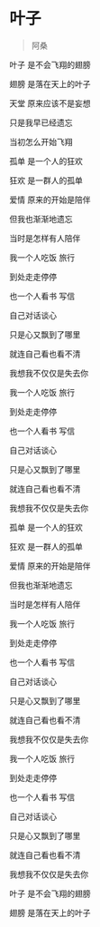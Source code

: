 # 叶子
> 阿桑

叶子 是不会飞翔的翅膀

翅膀 是落在天上的叶子

天堂 原来应该不是妄想

只是我早已经遗忘

当初怎么开始飞翔

孤单 是一个人的狂欢

狂欢 是一群人的孤单

爱情 原来的开始是陪伴

但我也渐渐地遗忘

当时是怎样有人陪伴

我一个人吃饭 旅行

到处走走停停

也一个人看书 写信

自己对话谈心

只是心又飘到了哪里

就连自己看也看不清

我想我不仅仅是失去你

我一个人吃饭 旅行

到处走走停停

也一个人看书 写信

自己对话谈心

只是心又飘到了哪里

就连自己看也看不清

我想我不仅仅是失去你

孤单 是一个人的狂欢

狂欢 是一群人的孤单

爱情 原来的开始是陪伴

但我也渐渐地遗忘

当时是怎样有人陪伴

我一个人吃饭 旅行

到处走走停停

也一个人看书 写信

自己对话谈心

只是心又飘到了哪里

就连自己看也看不清

我想我不仅仅是失去你

我一个人吃饭 旅行

到处走走停停

也一个人看书 写信

自己对话谈心

只是心又飘到了哪里

就连自己看也看不清

我想我不仅仅是失去你

叶子 是不会飞翔的翅膀

翅膀 是落在天上的叶子
